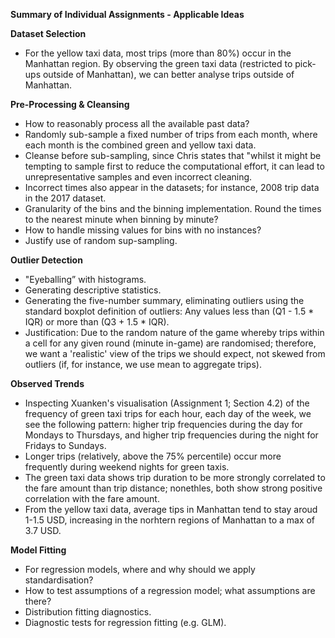 **Summary of Individual Assignments - Applicable Ideas**

**Dataset Selection**
* For the yellow taxi data, most trips (more than 80%) occur in the Manhattan
region. By observing the green taxi data (restricted to pick-ups outside of 
Manhattan), we can better analyse trips outside of Manhattan.

**Pre-Processing & Cleansing**
* How to reasonably process all the available past data?
* Randomly sub-sample a fixed number of trips from each month, where each month
is the combined green and yellow taxi data.
* Cleanse before sub-sampling, since Chris states that "whilst it might be
tempting to sample first to reduce the computational effort, it can lead to
unrepresentative samples and even incorrect cleaning.
* Incorrect times also appear in the datasets; for instance, 2008 trip data
in the 2017 dataset.
* Granularity of the bins and the binning implementation. Round the times to the
nearest minute when binning by minute?
* How to handle missing values for bins with no instances?
* Justify use of random sup-sampling.

**Outlier Detection**
* "Eyeballing” with histograms.
* Generating descriptive statistics.
* Generating the five-number summary, eliminating outliers using the standard
boxplot definition of outliers: Any values less than (Q1 - 1.5 * IQR) or more
than (Q3 + 1.5 * IQR).
* Justification: Due to the random nature of the game whereby trips within a
cell for any given round (minute in-game) are randomised; therefore, we want
a 'realistic' view of the trips we should expect, not skewed from outliers
(if, for instance, we use mean to aggregate trips).

**Observed Trends**
* Inspecting Xuanken's visualisation (Assignment 1; Section 4.2) of the frequency
of green taxi trips for each hour, each day of the week, we see the following
pattern: higher trip frequencies during the day for Mondays to Thursdays, and
higher trip frequencies during the night for Fridays to Sundays.
* Longer trips (relatively, above the 75% percentile) occur more frequently
during weekend nights for green taxis.
* The green taxi data shows trip duration to be more strongly correlated to the
fare amount than trip distance; nonethles, both show strong positive correlation
with the fare amount.
* From the yellow taxi data, average tips in Manhattan tend to stay aroud 1-1.5
USD, increasing in the norhtern regions of Manhattan to a max of 3.7 USD.

**Model Fitting**
* For regression models, where and why should we apply standardisation?
* How to test assumptions of a regression model; what assumptions are there?
* Distribution fitting diagnostics.
* Diagnostic tests for regression fitting (e.g. GLM).